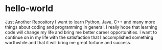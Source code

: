 # hello-world
Just Another Repository 
I want to learn Python, Java, C++ and many more things about coding and programming in general. 
I really hope that learning code will change my life and bring me better career opportunities. 
I want to continue on in my life with the satisfaction that I accomplished something worthwhile and that it will bring me great fortune and success. 
